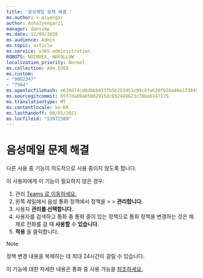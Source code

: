 ```yaml
---
title: '음성메일 문제 해결 '
ms.author: v-aiyengar
author: AshaIyengar21
manager: dansimp
ms.date: 12/09/2020
ms.audience: Admin
ms.topic: article
ms.service: o365-administration
ROBOTS: NOINDEX, NOFOLLOW
localization_priority: Normal
ms.collection: Adm_O365
ms.custom:
- "9002347"
- "7564"
ms.openlocfilehash: e639d74cd8dbbb03ffb5b253451c99c8fe639f024a46e173845a0f4d322e43ca
ms.sourcegitcommit: b5f7da89a650d2915dc652449623c78be6247175
ms.translationtype: MT
ms.contentlocale: ko-KR
ms.lasthandoff: 08/05/2021
ms.locfileid: "53972389"
---
```

# <a name="troubleshooting-voicemail"></a>음성메일 문제 해결

다른 사용 중 기능이 의도적으로 사용 중이지 않도록 합니다.

이 사용자에게 이 기능이 필요하지 않은 경우:

1. 관리 [Teams 로 이동하세요.](https://admin.teams.microsoft.com/policies/calling)
1. 왼쪽 레일에서 음성 통화 정책에서 정책을  >    >   **관리합니다.**
1. 사용자 **관리를 선택합니다.**
1. 사용자를 검색하고 통화 중 통화 중이 있는 정책으로 통화 정책을 변경하는 것은 해제로 전화를 걸 때 **사용할** 수 **있습니다.**
1. **적용** 을 클릭합니다.
> [!NOTE]
> 정책 변경 내용을 복제하는 데 최대 24시간이 걸릴 수 있습니다.

이 기능에 대한 자세한 내용은 통화 중 사용 가능을 [참조하세요.](https://docs.microsoft.com/microsoftteams/teams-calling-policy#busy-on-busy-is-available-while-in-a-call)

